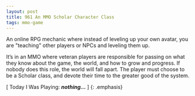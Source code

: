 ```yaml
---
layout: post
title: 961 An MMO Scholar Character Class
tags: mmo-game
---
```

An online RPG mechanic where instead of leveling up your own avatar, you are "teaching" other players or NPCs and leveling them up.

It’s in an MMO where veteran players are responsible for passing on what they know about the game, the world, and how to grow and progress. If nobody does this role, the world will fall apart. The player must choose to be a Scholar class, and devote their time to the greater good of the system.

[ Today I Was Playing: ***nothing...*** ]
{: .emphasis}
